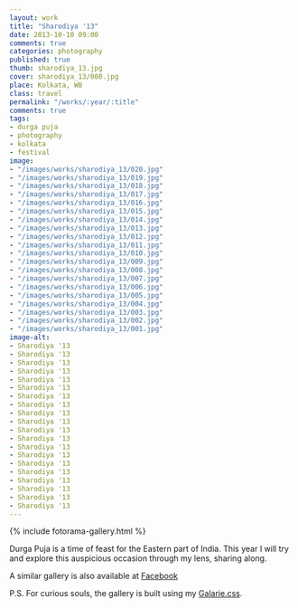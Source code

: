 ```yaml
---
layout: work
title: "Sharodiya '13"
date: 2013-10-10 09:00
comments: true
categories: photography
published: true
thumb: sharodiya_13.jpg
cover: sharodiya_13/000.jpg
place: Kolkata, WB
class: travel
permalink: "/works/:year/:title"
comments: true
tags:
- durga puja
- photography
- kolkata
- festival
image:
- "/images/works/sharodiya_13/020.jpg"
- "/images/works/sharodiya_13/019.jpg"
- "/images/works/sharodiya_13/018.jpg"
- "/images/works/sharodiya_13/017.jpg"
- "/images/works/sharodiya_13/016.jpg"
- "/images/works/sharodiya_13/015.jpg"
- "/images/works/sharodiya_13/014.jpg"
- "/images/works/sharodiya_13/013.jpg"
- "/images/works/sharodiya_13/012.jpg"
- "/images/works/sharodiya_13/011.jpg"
- "/images/works/sharodiya_13/010.jpg"
- "/images/works/sharodiya_13/009.jpg"
- "/images/works/sharodiya_13/008.jpg"
- "/images/works/sharodiya_13/007.jpg"
- "/images/works/sharodiya_13/006.jpg"
- "/images/works/sharodiya_13/005.jpg"
- "/images/works/sharodiya_13/004.jpg"
- "/images/works/sharodiya_13/003.jpg"
- "/images/works/sharodiya_13/002.jpg"
- "/images/works/sharodiya_13/001.jpg"
image-alt:
- Sharodiya '13
- Sharodiya '13
- Sharodiya '13
- Sharodiya '13
- Sharodiya '13
- Sharodiya '13
- Sharodiya '13
- Sharodiya '13
- Sharodiya '13
- Sharodiya '13
- Sharodiya '13
- Sharodiya '13
- Sharodiya '13
- Sharodiya '13
- Sharodiya '13
- Sharodiya '13
- Sharodiya '13
- Sharodiya '13
- Sharodiya '13
- Sharodiya '13
---
```


<p>
  {% include fotorama-gallery.html %}
</p>

Durga Puja is a time of feast for the Eastern part of India. This year I will try and explore this auspicious occasion through my lens, sharing along.

A similar gallery is also available at <a href="https://www.facebook.com/media/set/?set=a.594299680630208&type=1&l=e4873b9126" target="_blank">Facebook</a> 

P.S. For curious souls, the gallery is built using my [Galarie.css](http://upamanyu.in/galarie-css/).
